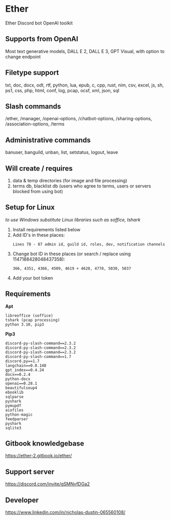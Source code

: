 # Ether
Ether Discord bot OpenAI toolkit
## Supports from OpenAI
Most text generative models, DALL E 2, DALL E 3, GPT Visual, with option to change endpoint
## Filetype support 
txt, doc, docx, odt, rtf, python, lua, epub, c, cpp, rust, nim, csv, excel, js, sh, ps1, css, php, html, conf, log, pcap, ocsf, xml, json, sql
## Slash commands
/ether, /manager, /openai-options, /chatbot-options, /sharing-options, /association-options, /terms
## Administrative commands
banuser, banguild, unban, list, setstatus, logout, leave
## Will create / requires
1. data & temp directories (for image and file processing)
2. terms db, blacklist db (users who agree to terms, users or servers blocked from using bot)
## Setup for Linux 
*to use Windows substitute Linux libraries such as soffice, tshark*
1. Install requirements listed below
2. Add ID's in these places:
   ```
   Lines 78 - 87 admin id, guild id, roles, dev, notification channels
   ```
3. Change bot ID in these places (or search / replace using 1147188428048437358):
   ```
   366, 4351, 4366, 4509, 4619 + 4620, 4778, 5030, 5037
   ```
4. Add your bot token
## Requirements
**Apt** 
```
libreoffice (soffice) 
tshark (pcap processing)
python 3.10, pip3
```
**Pip3** 
```
discord-py-slash-command==2.3.2
discord-py-slash-command==2.3.2
discord-py-slash-command==2.3.2
discord-py-slash-command==1.7
discord.py==1.7
langchain==0.0.148
gpt_index==0.4.24
docx==0.2.4
python-docx
openai==0.28.1
beautifulsoup4
ebooklib
sqlparse
pyshark
pymupdf
aiofiles
python-magic
feedparser
pyshark
sqlite3
```
## Gitbook knowledgebase
https://ether-2.gitbook.io/ether/
## Support server
https://discord.com/invite/gSMNvfDGa2
## Developer
https://www.linkedin.com/in/nicholas-dustin-065560108/

